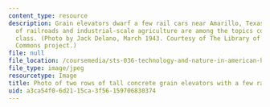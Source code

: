 ```yaml
---
content_type: resource
description: Grain elevators dwarf a few rail cars near Amarillo, Texas. The growth
  of railroads and industrial-scale agriculture are among the topics covered in this
  class. (Photo by Jack Delano, March 1943. Courtesy of The Library of Congress Flickr
  Commons project.)
file: null
file_location: /coursemedia/sts-036-technology-and-nature-in-american-history-spring-2008/a3ca54f06d2115ca3f56159706830374_sts-036s08.jpg
file_type: image/jpeg
resourcetype: Image
title: Photo of two rows of tall concrete grain elevators with a few railroad cars
uid: a3ca54f0-6d21-15ca-3f56-159706830374
---
```

